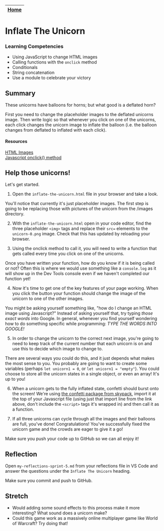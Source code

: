 [Home](../README.md)|
---|

# Inflate The Unicorn

### Learning Competencies

- Using JavaScript to change HTML images
- Calling functions with the `onclick` method
- Conditionals
- String concatenation
- Use a module to celebrate your victory

## Summary

These unicorns have balloons for horns; but what good is a deflated horn? 

First you need to change the placeholder images to the deflated unicorns image. Then write logic so that whenever you click on one of the unicorns, each click changes the unicorn image to inflate the balloon (i.e. the balloon changes from deflated to inflated with each click).  

#### Resources
[HTML Images](https://www.w3schools.com/html/html_images.asp)\
[Javascript onclick() method](https://www.w3schools.com/jsref/event_onclick.asp)


## Help those unicorns! 

Let's get started.

1. Open the `inflate-the-unicorn.html` file in your browser and take a look. 

You'll notice that currently it's just placeholder images. The first step is going to be replacing those with pictures of the unicorn from the /images directory. 

2. With the `inflate-the-unicorn.html` open in your code editor, find the three placeholder `<img>` tags and replace their `src=` elements to the `unicorn-0.png` image. Check that this has updated by reloading your browser.

3. Using the onclick method to call it, you will need to write a function that gets called every time you click on one of the unicorns.

Once you have written your function, how do you know if it is being called or not? Often this is where we would use something like a `console.log` as it will show up in the Dev Tools console even if we haven't completed our function yet!

4. Now it's time to get one of the key features of your page working. When you click the button your function should change the image of the unicorn to one of the other images.

You might be asking yourself something like, "how do I change an HTML image using Javascript?" Instead of asking yourself that, try typing _those exact words_ into Google. In general, whenever you find yourself wondering how to do something specific while programming: *TYPE THE WORDS INTO GOOGLE!*

5. In order to change the unicorn to the correct next image, you're going to need to keep track of the current number that each unicorn is on and use this to decide which image to change to.

There are several ways you could do this, and it just depends what makes the most sense to you. You probably are going to want to create some variables (perhaps `let unicorn1 = 0`, or `let unicorn1 = "empty"`). You could choose to store all the unicorn states in a single object, or even an array! It's up to you!

6. When a unicorn gets to the fully inflated state, confetti should burst onto the screen! We're using [the confetti package from skypack](https://www.skypack.dev/view/canvas-confetti), import it at the top of your Javascript file (using just that import line from the link above, don't include the `<script>` tags it's wrapped in) and then call it as a function. 

7. If all three unicorns can cycle through all the images and their balloons are full, you've done! Congratulations! You've successfully fixed the unicorn game and the crowds are eager to give it a go!

Make sure you push your code up to GitHub so we can all enjoy it!

## Reflection

Open `my-reflections-sprint-5.md` from your reflections file in VS Code and answer the questions under the `Inflate The Unicorn` heading.

Make sure you commit and push to GitHub.

## Stretch

- Would adding some sound effects to this process make it more interesting? What sound does a unicorn make? 
- Could this game work as a massively online multiplayer game like World of Warcraft? Try doing that!